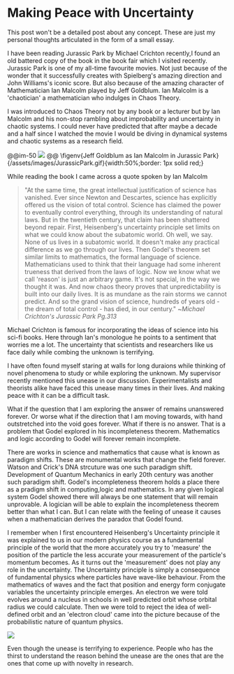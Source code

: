 # Making Peace with Uncertainty

This post won't be a detailed post about any concept. These are just my personal thoughts articulated in the form of a small essay.

I have been reading Jurassic Park by Michael Crichton recently,I found an old battered copy of the book in the book fair which I visited recently. Jurassic Park is one of my all-time favourite movies. Not just because of the wonder that it successfully creates with Spielberg's amazing direction and John Williams's iconic score. But also because of the amazing character of Mathematician Ian Malcolm played by Jeff Goldblum. Ian Malcolm is a 'chaotician' a mathematician who indulges in Chaos Theory. 

I was introduced to Chaos Theory not by any book or a lecturer but by Ian Malcolm and his non-stop rambling about improbability and uncertainty in chaotic systems. I could never have predicted that after maybe a decade and a half since I watched the movie I would be diving in dynamical systems and chaotic systems as a research field. 

@@im-50
![](https://upload.wikimedia.org/wikipedia/en/2/21/Jurassic_Park_%28book_cover%29.jpg)
@@
\figenv{Jeff Goldblum as Ian Malcolm in Jurassic Park}{/assets/images/JurassicPark.gif}{width:50%;border: 1px solid red;}


While reading the book I came across a quote spoken by Ian Malcolm 

> "At the same time, the great intellectual justification of science has vanished. Ever since Newton and Descartes, science has explicitly offered us the vision of total control. Science has claimed the power to eventually control everything, through its understanding of natural laws. But in the twentieth century, that claim has been shattered beyond repair. First, Heisenberg's uncertainty principle set limits on what we could know about the subatomic world. Oh well, we say. None of us lives in a subatomic world. It doesn't make any practical difference as we go through our lives. Then Godel's theorem set similar limits to mathematics, the formal language of science. Mathematicians used to think that their language had some inherent trueness that derived from the laws of logic. Now we know what we call 'reason' is just an arbitrary game. It's not special, in the way we thought it was. And now chaos theory proves that unpredictability is built into our daily lives. It is as mundane as the rain storms we cannot predict. And so the grand vision of science, hundreds of years old - the dream of total control - has died, in our century." ~_Michael Crichton's Jurassic Park Pg.313_

Michael Crichton is famous for incorporating the ideas of science into his sci-fi books. Here through Ian's monologue he points to a sentiment that worries me a lot. The uncertainty that scientists and researchers like us face daily while combing the unknown is terrifying. 

I have often found myself staring at walls for long duraions while thinking of novel phenomena to study or while exploring the unknown. My supervisor recently mentioned this unease in our discussion. Experimentalists and theorists alike have faced this unease many times in their lives. And making peace with it can be a difficult task.  

What if the question that I am exploring the answer of remains unanswered forever. Or worse what if the direction that I am moving towards, with hand outstretched into the void goes forever. What if there is no answer. That is a problem that Godel explored in his incompleteness theorem. Mathematics and logic according to Godel will forever remain incomplete. 

There are works in science and mathematics that cause what is known as paradigm shifts. These are monumental works that change the field forever. Watson and Crick's DNA strcuture  was one such paradigm shift. Development of Quantum Mechanics in early 20th century was another such paradigm shift. Godel's incompleteness theorem holds a place there as a pradigm shift in computing,logic and mathematics. In any given logical system Godel showed there will always be one statement that will remain unprovable. A logician will be able to explain the incompleteness theorem better than what I can. But I can relate with the feeling of unease it causes when a mathematician derives the paradox that Godel found. 

I remember when I first encountered Heisenberg's Uncertainty principle it was explained to us in our modern physics course as a fundamental principle of the world that the more accurately you try to 'measure' the position of the particle the less accurate your measurement of the particle's momentum becomes. As it turns out the 'measurement' does not play any role in the uncertainty. The Uncertainty principle is simply a consequence of fundamental physics where particles have wave-like behaviour. From the mathematics of waves and the fact that position and energy form conjugate variables the uncertainty principle emerges. An electron we were told evolves around a nucleus in schools in well predicted orbit whose orbital radius we could calculate. Then we were told to reject the idea of well-defined orbit and an 'electron cloud' came into the picture because of the probabilistic nature of quantum physics. 

![](/assets/images/jurassic-park-chaos-theory.gif)

Even though the unease is terrifying to experience. People who has the thirst to understand the reason behind the unease are the ones that are the ones that come up with novelty in research. 